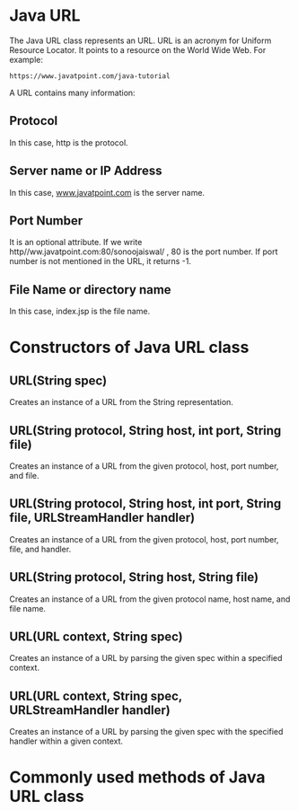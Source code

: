 # Java URL
The Java URL class represents an URL. URL is an acronym for Uniform Resource Locator. It points to a resource on the World Wide Web. For example:

```
https://www.javatpoint.com/java-tutorial  
```

A URL contains many information:

## Protocol
In this case, http is the protocol.

## Server name or IP Address
In this case, www.javatpoint.com is the server name.

## Port Number
It is an optional attribute. If we write http//ww.javatpoint.com:80/sonoojaiswal/ , 80 is the port number. If port number is not mentioned in the URL, it returns -1.

## File Name or directory name
In this case, index.jsp is the file name.

# Constructors of Java URL class

## URL(String spec)
Creates an instance of a URL from the String representation.

## URL(String protocol, String host, int port, String file)
Creates an instance of a URL from the given protocol, host, port number, and file.

## URL(String protocol, String host, int port, String file, URLStreamHandler handler)
Creates an instance of a URL from the given protocol, host, port number, file, and handler.

## URL(String protocol, String host, String file)
Creates an instance of a URL from the given protocol name, host name, and file name.

## URL(URL context, String spec)
Creates an instance of a URL by parsing the given spec within a specified context.

## URL(URL context, String spec, URLStreamHandler handler)
Creates an instance of a URL by parsing the given spec with the specified handler within a given context.

# Commonly used methods of Java URL class
